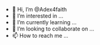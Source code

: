 - 👋 Hi, I’m @Adex4faith
- 👀 I’m interested in ...
- 🌱 I’m currently learning ...
- 💞️ I’m looking to collaborate on ...
- 📫 How to reach me ...

<!---
Adex4faith/Adex4faith is a ✨ special ✨ repository because its `README.md` (this file) appears on your GitHub profile.
You can click the Preview link to take a look at your changes.
--->
